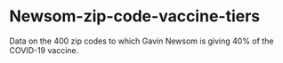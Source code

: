 # Newsom-zip-code-vaccine-tiers
Data on the 400 zip codes to which Gavin Newsom is giving 40% of the COVID-19 vaccine.
